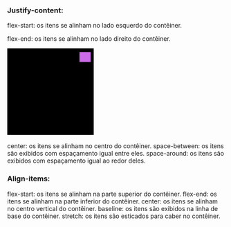 ### Justify-content:

flex-start: os itens se alinham no lado esquerdo do contêiner.

flex-end: os itens se alinham no lado direito do contêiner.

<span align="center">
  <img width="200" height="200" src="img/flex-end.png"
  alt="imagem quadrada com itens alinhados à direita superior">
</span>

center: os itens se alinham no centro do contêiner.
space-between: os itens são exibidos com espaçamento igual entre eles.
space-around: os itens são exibidos com espaçamento igual ao redor deles.

### Align-items:
flex-start: os itens se alinham na parte superior do contêiner.
flex-end: os itens se alinham na parte inferior do contêiner.
center: os itens se alinham no centro vertical do contêiner.
baseline: os itens são exibidos na linha de base do contêiner.
stretch: os itens são esticados para caber no contêiner.
